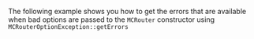 The following example shows you how to get the errors that are available when bad options are passed to the `MCRouter` constructor using `MCRouterOptionException::getErrors`
